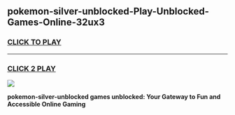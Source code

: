 
## pokemon-silver-unblocked-Play-Unblocked-Games-Online-32ux3
<h3>
<a href="https://premium76.site?title=pokemon-silver-unblocked&ref=25A">CLICK TO PLAY</a></h3>
<hr>

<h3>
<a href="https://premium76.site?title=pokemon-silver-unblocked&ref=25A">CLICK 2 PLAY</a>
  
</h3>

<a href="https://premium76.site?title=pokemon-silver-unblocked&ref=25A"><img src="https://clearcache.store/games.png"></a>


**pokemon-silver-unblocked games unblocked: Your Gateway to Fun and Accessible Online Gaming**
